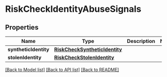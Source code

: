 # RiskCheckIdentityAbuseSignals

## Properties
Name | Type | Description | Notes
------------ | ------------- | ------------- | -------------
**syntheticIdentity** | [**RiskCheckSyntheticIdentity**](RiskCheckSyntheticIdentity.md) |  | 
**stolenIdentity** | [**RiskCheckStolenIdentity**](RiskCheckStolenIdentity.md) |  | 

[[Back to Model list]](../README.md#documentation-for-models) [[Back to API list]](../README.md#documentation-for-api-endpoints) [[Back to README]](../README.md)


